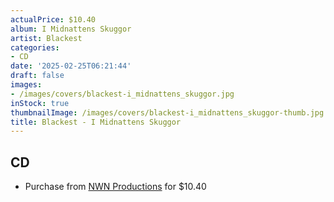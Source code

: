 ```yaml
---
actualPrice: $10.40
album: I Midnattens Skuggor
artist: Blackest
categories:
- CD
date: '2025-02-25T06:21:44'
draft: false
images:
- /images/covers/blackest-i_midnattens_skuggor.jpg
inStock: true
thumbnailImage: /images/covers/blackest-i_midnattens_skuggor-thumb.jpg
title: Blackest - I Midnattens Skuggor
---
```


## CD
* Purchase from [NWN Productions](http://shop.nwnprod.com/index.php?route=product/product&path=93&product_id=55523&sort=pd.name&order=ASC) for $10.40
